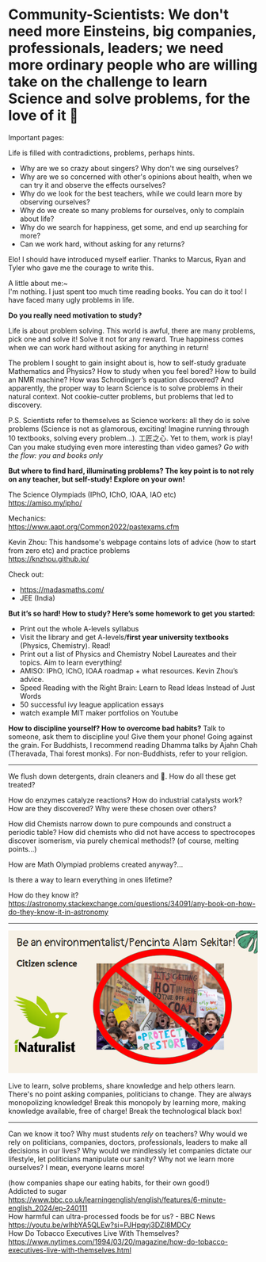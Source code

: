 # Community-Scientists: We don't need more Einsteins, big companies, professionals, leaders; we need more ordinary people who are willing take on the challenge to learn Science and solve problems, for the love of it 🩷

Important pages:




Life is filled with contradictions, problems, perhaps hints.
- Why are we so crazy about singers? Why don't we sing ourselves?
- Why are we so concerned with other's opinions about health, when we can try it and observe the effects ourselves?
- Why do we look for the best teachers, while we could learn more by observing ourselves?
- Why do we create so many problems for ourselves, only to complain about life?
- Why do we search for happiness, get some, and end up searching for more?
- Can we work hard, without asking for any returns?

Elo! I should have introduced myself earlier. Thanks to Marcus, Ryan and Tyler who gave me the courage to write this.

A little about me:~  
I'm nothing. I just spent too much time reading books. You can do it too! I have faced many ugly problems in life.

**Do you really need motivation to study?**

Life is about problem solving. This world is awful, there are many problems, pick one and solve it! Solve it not for any reward. True happiness comes when we can work hard without asking for anything in return!

The problem I sought to gain insight about is, how to self-study graduate Mathematics and Physics? How to study when you feel bored? How to build an NMR machine? How was Schrodinger’s equation discovered? And apparently, the proper way to learn Science is to solve problems in their natural context. Not cookie-cutter problems, but problems that led to discovery.

P.S. Scientists refer to themselves as Science workers: all they do is solve problems (Science is not as glamorous, exciting! Imagine running through 10 textbooks, solving every problem…). 工匠之心. Yet to them, work is play! Can you make studying even more interesting than video games? *Go with the flow: you and books only*

**But where to find hard, illuminating problems? The key point is to not rely on any teacher, but self-study! Explore on your own!**

The Science Olympiads (IPhO, IChO, IOAA, IAO etc)  
https://amiso.my/ipho/

Mechanics:  
https://www.aapt.org/Common2022/pastexams.cfm

Kevin Zhou: This handsome's webpage contains lots of advice (how to start from zero etc) and practice problems  
https://knzhou.github.io/

Check out:
- https://madasmaths.com/
- JEE (India)

**But it’s so hard! How to study? Here’s some homework to get you started:**
- Print out the whole A-levels syllabus
- Visit the library and get A-levels/**first year university textbooks** (Physics, Chemistry). Read!
- Print out a list of Physics and Chemistry Nobel Laureates and their topics. Aim to learn everything!
- AMISO: IPhO, IChO, IOAA roadmap + what resources. Kevin Zhou’s advice.
- Speed Reading with the Right Brain: Learn to Read Ideas Instead of Just Words
- 50 successful ivy league application essays
- watch example MIT maker portfolios on Youtube
 
**How to discipline yourself? How to overcome bad habits?**
Talk to someone, ask them to discipline you! Give them your phone! Going against the grain.
For Buddhists, I recommend reading Dhamma talks by Ajahn Chah (Theravada, Thai forest monks). For non-Buddhists, refer to your religion.

________________________________________________________


We flush down detergents, drain cleaners and 💩. How do all these get treated?

How do enzymes catalyze reactions? How do industrial catalysts work? How are they discovered? Why were these chosen over others?

How did Chemists narrow down to pure compounds and construct a periodic table? How did chemists who did not have access to spectrocopes discover isomerism, via purely chemical methods!? (of course, melting points...)

How are Math Olympiad problems created anyway?...

Is there a way to learn everything in ones lifetime? 

How do they know it?  
https://astronomy.stackexchange.com/questions/34091/any-book-on-how-do-they-know-it-in-astronomy


_____________

![learn_x_protest](https://github.com/yuchenglim/Community-Scientists/blob/main/Images/learn_x_protest.png)

Live to learn, solve problems, share knowledge and help others learn. There's no point asking companies, politicians to change. They are always monopolizing knowledge! Break this monopoly by learning more, making knowledge available, free of charge! Break the technological black box!


____________________________________________________________


Can we know it too? Why must students *rely* on teachers? Why would we rely on politicians, companies, doctors, professionals, leaders to make all decisions in our lives? Why would we mindlessly let companies dictate our lifestyle, let politicians manipulate our sanity? Why not we learn more ourselves? I mean, everyone learns more! 

(how companies shape our eating habits, for their own good!)  
Addicted to sugar  
https://www.bbc.co.uk/learningenglish/english/features/6-minute-english_2024/ep-240111  
How harmful can ultra-processed foods be for us? - BBC News  
https://youtu.be/wIhbYA5QLEw?si=PJHpqyj3DZI8MDCy  
How Do Tobacco Executives Live With Themselves?  
https://www.nytimes.com/1994/03/20/magazine/how-do-tobacco-executives-live-with-themselves.html

